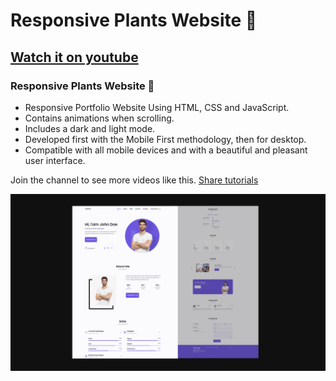 # Responsive Plants Website 🎍 
## [Watch it on youtube](https://www.youtube.com/channel/UCgME7xUx_PrCdphF2k8bupg?app=desktop)
### Responsive Plants Website 🎍

- Responsive Portfolio Website Using HTML, CSS and JavaScript.
- Contains animations when scrolling.
- Includes a dark and light mode.
- Developed first with the Mobile First methodology, then for desktop.
- Compatible with all mobile devices and with a beautiful and pleasant user interface.

Join the channel to see more videos like this. [Share tutorials](https://www.youtube.com/channel/UCgME7xUx_PrCdphF2k8bupg?app=desktop)

![Portfolio website](/preview.png)
